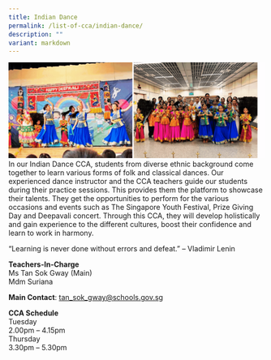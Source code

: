 ```yaml
---
title: Indian Dance
permalink: /list-of-cca/indian-dance/
description: ""
variant: markdown
---
```

![](/images/CCAs/2023_Indian_Dance_CCA_GIF.gif)
In our Indian Dance CCA, students from diverse ethnic background come together to learn various forms of folk and classical dances. Our experienced dance instructor and the CCA teachers guide our students during their practice sessions. This provides them the platform to showcase their talents. They get the opportunities to perform for the various occasions and events such as The Singapore Youth Festival, Prize Giving Day and Deepavali concert. Through this CCA, they will develop holistically and gain experience to the different cultures, boost their confidence and learn to work in harmony.

“Learning is never done without errors and defeat.” – Vladimir Lenin

**Teachers-In-Charge**
<br>Ms Tan Sok Gway (Main)
<br>Mdm Suriana

**Main Contact**: [tan_sok_gway@schools.gov.sg](tan_sok_gway@schools.gov.sg)

**CCA Schedule**
<br>Tuesday
<br>2.00pm – 4.15pm
<br>Thursday
<br>3.30pm – 5.30pm